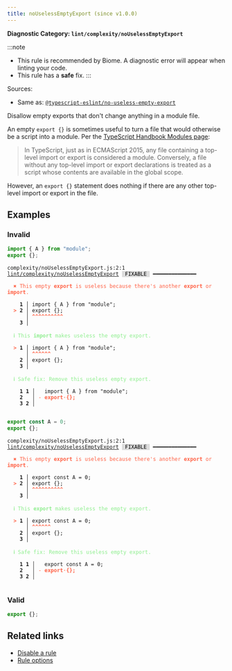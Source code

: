 ```yaml
---
title: noUselessEmptyExport (since v1.0.0)
---
```


**Diagnostic Category: `lint/complexity/noUselessEmptyExport`**

:::note
- This rule is recommended by Biome. A diagnostic error will appear when linting your code.
- This rule has a **safe** fix.
:::

Sources: 
- Same as: <a href="https://typescript-eslint.io/rules/no-useless-empty-export" target="_blank"><code>@typescript-eslint/no-useless-empty-export</code></a>

Disallow empty exports that don't change anything in a module file.

An empty `export {}` is sometimes useful to turn a file that would otherwise be a script into a module.
Per the [TypeScript Handbook Modules page](https://www.typescriptlang.org/docs/handbook/modules.html):

>In TypeScript, just as in ECMAScript 2015,
any file containing a top-level import or export is considered a module.
Conversely, a file without any top-level import or export declarations is treated as a script
whose contents are available in the global scope.


However, an `export {}` statement does nothing if there are any other top-level import or export in the file.

## Examples

### Invalid

```jsx
import { A } from "module";
export {};
```

<pre class="language-text"><code class="language-text">complexity/noUselessEmptyExport.js:2:1 <a href="https://biomejs.dev/linter/rules/no-useless-empty-export">lint/complexity/noUselessEmptyExport</a> <span style="color: #000; background-color: #ddd;"> FIXABLE </span> ━━━━━━━━━━━━━━

<strong><span style="color: Tomato;">  </span></strong><strong><span style="color: Tomato;">✖</span></strong> <span style="color: Tomato;">This empty </span><span style="color: Tomato;"><strong>export</strong></span><span style="color: Tomato;"> is useless because there's another </span><span style="color: Tomato;"><strong>export</strong></span><span style="color: Tomato;"> or </span><span style="color: Tomato;"><strong>import</strong></span><span style="color: Tomato;">.</span>
  
    <strong>1 │ </strong>import { A } from &quot;module&quot;;
<strong><span style="color: Tomato;">  </span></strong><strong><span style="color: Tomato;">&gt;</span></strong> <strong>2 │ </strong>export {};
   <strong>   │ </strong><strong><span style="color: Tomato;">^</span></strong><strong><span style="color: Tomato;">^</span></strong><strong><span style="color: Tomato;">^</span></strong><strong><span style="color: Tomato;">^</span></strong><strong><span style="color: Tomato;">^</span></strong><strong><span style="color: Tomato;">^</span></strong><strong><span style="color: Tomato;">^</span></strong><strong><span style="color: Tomato;">^</span></strong><strong><span style="color: Tomato;">^</span></strong><strong><span style="color: Tomato;">^</span></strong>
    <strong>3 │ </strong>
  
<strong><span style="color: lightgreen;">  </span></strong><strong><span style="color: lightgreen;">ℹ</span></strong> <span style="color: lightgreen;">This </span><span style="color: lightgreen;"><strong>import</strong></span><span style="color: lightgreen;"> makes useless the empty export.</span>
  
<strong><span style="color: Tomato;">  </span></strong><strong><span style="color: Tomato;">&gt;</span></strong> <strong>1 │ </strong>import { A } from &quot;module&quot;;
   <strong>   │ </strong><strong><span style="color: Tomato;">^</span></strong><strong><span style="color: Tomato;">^</span></strong><strong><span style="color: Tomato;">^</span></strong><strong><span style="color: Tomato;">^</span></strong><strong><span style="color: Tomato;">^</span></strong><strong><span style="color: Tomato;">^</span></strong>
    <strong>2 │ </strong>export {};
    <strong>3 │ </strong>
  
<strong><span style="color: lightgreen;">  </span></strong><strong><span style="color: lightgreen;">ℹ</span></strong> <span style="color: lightgreen;">Safe fix</span><span style="color: lightgreen;">: </span><span style="color: lightgreen;">Remove this useless empty export.</span>
  
    <strong>1</strong> <strong>1</strong><strong> │ </strong>  import { A } from &quot;module&quot;;
    <strong>2</strong>  <strong> │ </strong><span style="color: Tomato;">-</span> <span style="color: Tomato;"><strong>e</strong></span><span style="color: Tomato;"><strong>x</strong></span><span style="color: Tomato;"><strong>p</strong></span><span style="color: Tomato;"><strong>o</strong></span><span style="color: Tomato;"><strong>r</strong></span><span style="color: Tomato;"><strong>t</strong></span><span style="color: Tomato;"><span style="opacity: 0.8;"><strong>·</strong></span></span><span style="color: Tomato;"><strong>{</strong></span><span style="color: Tomato;"><strong>}</strong></span><span style="color: Tomato;"><strong>;</strong></span>
    <strong>3</strong> <strong>2</strong><strong> │ </strong>  
  
</code></pre>

```jsx
export const A = 0;
export {};
```

<pre class="language-text"><code class="language-text">complexity/noUselessEmptyExport.js:2:1 <a href="https://biomejs.dev/linter/rules/no-useless-empty-export">lint/complexity/noUselessEmptyExport</a> <span style="color: #000; background-color: #ddd;"> FIXABLE </span> ━━━━━━━━━━━━━━

<strong><span style="color: Tomato;">  </span></strong><strong><span style="color: Tomato;">✖</span></strong> <span style="color: Tomato;">This empty </span><span style="color: Tomato;"><strong>export</strong></span><span style="color: Tomato;"> is useless because there's another </span><span style="color: Tomato;"><strong>export</strong></span><span style="color: Tomato;"> or </span><span style="color: Tomato;"><strong>import</strong></span><span style="color: Tomato;">.</span>
  
    <strong>1 │ </strong>export const A = 0;
<strong><span style="color: Tomato;">  </span></strong><strong><span style="color: Tomato;">&gt;</span></strong> <strong>2 │ </strong>export {};
   <strong>   │ </strong><strong><span style="color: Tomato;">^</span></strong><strong><span style="color: Tomato;">^</span></strong><strong><span style="color: Tomato;">^</span></strong><strong><span style="color: Tomato;">^</span></strong><strong><span style="color: Tomato;">^</span></strong><strong><span style="color: Tomato;">^</span></strong><strong><span style="color: Tomato;">^</span></strong><strong><span style="color: Tomato;">^</span></strong><strong><span style="color: Tomato;">^</span></strong><strong><span style="color: Tomato;">^</span></strong>
    <strong>3 │ </strong>
  
<strong><span style="color: lightgreen;">  </span></strong><strong><span style="color: lightgreen;">ℹ</span></strong> <span style="color: lightgreen;">This </span><span style="color: lightgreen;"><strong>export</strong></span><span style="color: lightgreen;"> makes useless the empty export.</span>
  
<strong><span style="color: Tomato;">  </span></strong><strong><span style="color: Tomato;">&gt;</span></strong> <strong>1 │ </strong>export const A = 0;
   <strong>   │ </strong><strong><span style="color: Tomato;">^</span></strong><strong><span style="color: Tomato;">^</span></strong><strong><span style="color: Tomato;">^</span></strong><strong><span style="color: Tomato;">^</span></strong><strong><span style="color: Tomato;">^</span></strong><strong><span style="color: Tomato;">^</span></strong>
    <strong>2 │ </strong>export {};
    <strong>3 │ </strong>
  
<strong><span style="color: lightgreen;">  </span></strong><strong><span style="color: lightgreen;">ℹ</span></strong> <span style="color: lightgreen;">Safe fix</span><span style="color: lightgreen;">: </span><span style="color: lightgreen;">Remove this useless empty export.</span>
  
    <strong>1</strong> <strong>1</strong><strong> │ </strong>  export const A = 0;
    <strong>2</strong>  <strong> │ </strong><span style="color: Tomato;">-</span> <span style="color: Tomato;"><strong>e</strong></span><span style="color: Tomato;"><strong>x</strong></span><span style="color: Tomato;"><strong>p</strong></span><span style="color: Tomato;"><strong>o</strong></span><span style="color: Tomato;"><strong>r</strong></span><span style="color: Tomato;"><strong>t</strong></span><span style="color: Tomato;"><span style="opacity: 0.8;"><strong>·</strong></span></span><span style="color: Tomato;"><strong>{</strong></span><span style="color: Tomato;"><strong>}</strong></span><span style="color: Tomato;"><strong>;</strong></span>
    <strong>3</strong> <strong>2</strong><strong> │ </strong>  
  
</code></pre>

### Valid

```jsx
export {};
```

## Related links

- [Disable a rule](/linter/#disable-a-lint-rule)
- [Rule options](/linter/#rule-options)
